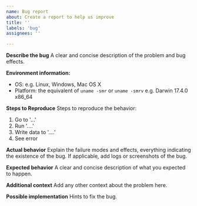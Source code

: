 ```yaml
---
name: Bug report
about: Create a report to help us improve
title: ''
labels: 'bug'
assignees: ''

---
```


**Describe the bug**
A clear and concise description of the problem and bug effects.

**Environment information:**

- OS: e.g. Linux, Windows, Mac OS X
- Platform: the equivalent of `uname -smr` or `uname -smrv` e.g. Darwin 17.4.0 x86_64

**Steps to Reproduce**
Steps to reproduce the behavior:

1. Go to '...'
2. Run '....'
3. Write data to '....'
4. See error

**Actual behavior**
Explain the failure modes and effects, everything indicating the existence of the bug.
If applicable, add logs or screenshots of the bug. 

**Expected behavior**
A clear and concise description of what you expected to happen.

**Additional context**
Add any other context about the problem here.

**Possible implementation**
Hints to fix the bug.
